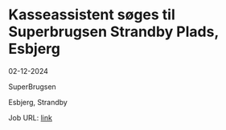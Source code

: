 # Kasseassistent søges til Superbrugsen Strandby Plads, Esbjerg
02-12-2024

SuperBrugsen

Esbjerg, Strandby

Job URL: [link](https://career012.successfactors.eu/career?career_ns=job_listing&company=Coop&career_job_req_id=153832)


